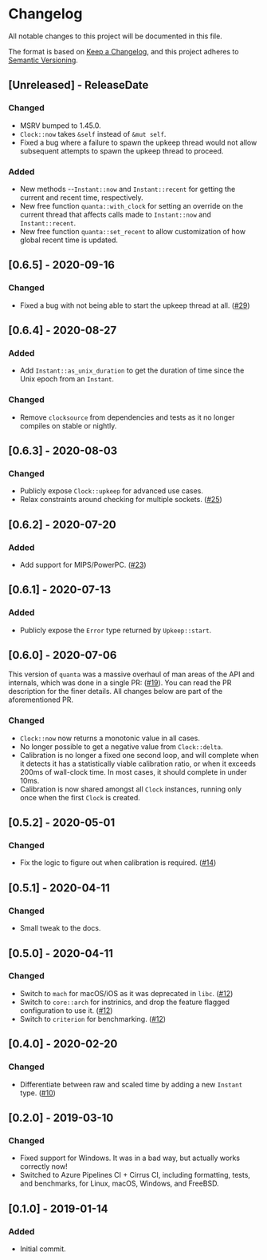# Changelog
All notable changes to this project will be documented in this file.

The format is based on [Keep a Changelog](https://keepachangelog.com/en/1.0.0/),
and this project adheres to [Semantic Versioning](https://semver.org/spec/v2.0.0.html).

<!-- next-header -->

## [Unreleased] - ReleaseDate
### Changed
- MSRV bumped to 1.45.0.
- `Clock::now` takes `&self` instead of `&mut self`.
- Fixed a bug where a failure to spawn the upkeep thread would not allow subsequent attempts to
  spawn the upkeep thread to proceed.

### Added
- New methods --`Instant::now` and `Instant::recent` for getting the current and recent time,
  respectively.
- New free function `quanta::with_clock` for setting an override on the current thread that affects
  calls made to `Instant::now` and `Instant::recent`.
- New free function `quanta::set_recent` to allow customization of how global recent time is updated.

## [0.6.5] - 2020-09-16
### Changed
- Fixed a bug with not being able to start the upkeep thread at all. ([#29](https://github.com/metrics-rs/quanta/issues/29))

## [0.6.4] - 2020-08-27
### Added
- Add `Instant::as_unix_duration` to get the duration of time since the Unix epoch from an
  `Instant`.
### Changed
- Remove `clocksource` from dependencies and tests as it no longer compiles on stable or nightly.

## [0.6.3] - 2020-08-03
### Changed
- Publicly expose `Clock::upkeep` for advanced use cases.
- Relax constraints around checking for multiple sockets. ([#25](https://github.com/metrics-rs/quanta/issues/25))

## [0.6.2] - 2020-07-20
### Added
- Add support for MIPS/PowerPC. ([#23](https://github.com/metrics-rs/quanta/pull/23))

## [0.6.1] - 2020-07-13
### Added
- Publicly expose the `Error` type returned by `Upkeep::start`.

## [0.6.0] - 2020-07-06
This version of `quanta` was a massive overhaul of man areas of the API and internals, which was
done in a single PR: ([#19](https://github.com/metrics-rs/quanta/pull/19)).  You can read the PR
description for the finer details.  All changes below are part of the aforementioned PR.

### Changed
- `Clock::now` now returns a monotonic value in all cases.
- No longer possible to get a negative value from `Clock::delta`.
- Calibration is no longer a fixed one second loop, and will complete when it detects it has a
  statistically viable calibration ratio, or when it exceeds 200ms of wall-clock time.  In most
  cases, it should complete in under 10ms.
- Calibration is now shared amongst all `Clock` instances, running only once when the first `Clock`
  is created.

## [0.5.2] - 2020-05-01
### Changed
- Fix the logic to figure out when calibration is required. ([#14](https://github.com/metrics-rs/quanta/pull/14))

## [0.5.1] - 2020-04-11
### Changed
- Small tweak to the docs.

## [0.5.0] - 2020-04-11
### Changed
- Switch to `mach` for macOS/iOS as it was deprecated in `libc`. ([#12](https://github.com/metrics-rs/quanta/pull/12))
- Switch to `core::arch` for instrinics, and drop the feature flagged configuration to use it. ([#12](https://github.com/metrics-rs/quanta/pull/12))
- Switch to `criterion` for benchmarking. ([#12](https://github.com/metrics-rs/quanta/pull/12))

## [0.4.0] - 2020-02-20
### Changed
- Differentiate between raw and scaled time by adding a new `Instant` type. ([#10](https://github.com/metrics-rs/quanta/pull/10))

## [0.2.0] - 2019-03-10
### Changed
- Fixed support for Windows.  It was in a bad way, but actually works correctly now!
- Switched to Azure Pipelines CI + Cirrus CI, including formatting, tests, and benchmarks, for Linux, macOS, Windows, and FreeBSD.

## [0.1.0] - 2019-01-14
### Added
- Initial commit.
